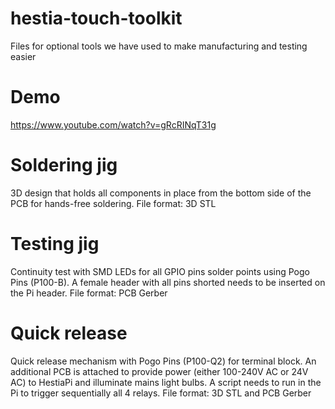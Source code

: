 # hestia-touch-toolkit
Files for optional tools we have used to make manufacturing and testing easier

# Demo
https://www.youtube.com/watch?v=gRcRINqT31g

# Soldering jig
3D design that holds all components in place from the bottom side of the PCB for hands-free soldering.
File format: 3D STL

# Testing jig
Continuity test with SMD LEDs for all GPIO pins solder points using Pogo Pins (P100-B). 
A female header with all pins shorted needs to be inserted on the Pi header.
File format: PCB Gerber

# Quick release 
Quick release mechanism with Pogo Pins (P100-Q2) for terminal block. 
An additional PCB is attached to provide power (either 100-240V AC or 24V AC) to HestiaPi and illuminate mains light bulbs. A script needs to run in the Pi to trigger sequentially all 4 relays.
File format: 3D STL and PCB Gerber
